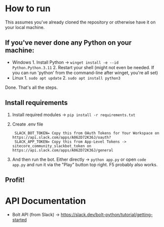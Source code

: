 # How to run
This assumes you've already cloned the repository or otherwise have it on your local machine.

## If you've never done any Python on your machine:

* Windows
        1. Install Python -> `winget install -e --id Python.Python.3.11`
        2. Restart your shell (might not even be needed. If you can run 'python' from the command-line after winget, you're all set)
* Linux
        1. `sudo apt update`
        2. `sudo apt install python3`

Done. That's all the steps.

## Install requirements
1. Install required modules -> `pip install -r requirements.txt`
2. Create .env file

        SLACK_BOT_TOKEN= Copy this from OAuth Tokens for Your Workspace on https://api.slack.com/apps/A062D72K36J/oauth?
        SLACK_APP_TOKEN= Copy this from App-Level Tokens -> sitecore_community_slackbot_token on https://api.slack.com/apps/A062D72K36J/general

3. And then run the bot. Either directly -> `python app.py` or open `code app.py` and run it via the "Play" button top right. F5 probably also works.

## Profit!

# API Documentation

- Bolt API (from Slack) -> https://slack.dev/bolt-python/tutorial/getting-started
